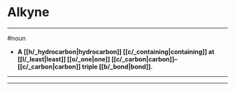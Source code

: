 # Alkyne
---
#noun
- **A [[h/_hydrocarbon|hydrocarbon]] [[c/_containing|containing]] at [[l/_least|least]] [[o/_one|one]] [[c/_carbon|carbon]]–[[c/_carbon|carbon]] triple [[b/_bond|bond]].**
---
---

